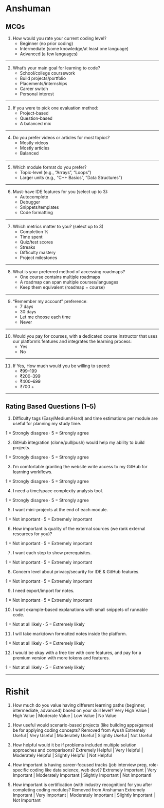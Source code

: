 # Anshuman

## **MCQs**
1. How would you rate your current coding level?
   * Beginner (no prior coding)
   * Intermediate (some knowledge/at least one language)
   * Advanced (a few languages)

---
     
2. What’s your main goal for learning to code?
   * School/college coursework
   * Build projects/portfolio
   * Placements/internships
   * Career switch
   * Personal interest
---
     
2. If you were to pick one evaluation method:
   * Project-based
   * Question-based
   * A balanced mix

---
     
4. Do you prefer videos or articles for most topics?
   * Mostly videos
   * Mostly articles
   * Balanced

---
     
5. Which module format do you prefer?
   * Topic-level (e.g., “Arrays”, “Loops”)
   * Larger units (e.g., “C++ Basics”, “Data Structures”)

---
     
6. Must-have IDE features for you (select up to 3):
   * Autocomplete
   * Debugger
   * Snippets/templates
   * Code formatting

---

7. Which metrics matter to you? (select up to 3)
   * Completion %
   * Time spent
   * Quiz/test scores
   * Streaks
   * Difficulty mastery
   * Project milestones

---

8. What is your preferred method of accessing roadmaps?
   * One course contains multiple roadmaps
   * A roadmap can span multiple courses/languages
   * Keep them equivalent (roadmap = course)

---

9. “Remember my account” preference:
    * 7 days
    * 30 days
    * Let me choose each time
    * Never

---

10. Would you pay for courses, with a dedicated course instructor that uses our platform’s features and integrates the learning process:  
    * Yes
    * No

---

11. If Yes, How much would you be willing to spend:
    * ₹99–199
    * ₹200–399
    * ₹400–699
    * ₹700 +

---

## **Rating Based Questions (1–5)**

1. Difficulty tags (Easy/Medium/Hard) and time estimations per module are useful for planning my study time.

  1 = Strongly disagree · 5 = Strongly agree

2. GitHub integration (clone/pull/push) would help my ability to build projects.

  1 = Strongly disagree · 5 = Strongly agree

3. I’m comfortable granting the website write access to my GitHub for learning workflows.

  1 = Strongly disagree · 5 = Strongly agree

4. I need a time/space complexity analysis tool.

  1 = Strongly disagree · 5 = Strongly agree

5. I want mini-projects at the end of each module.

  1 = Not important · 5 = Extremely important

6. How important is quality of the external sources (we rank external resources for you)?
 
  1 = Not important · 5 = Extremely important

7. I want each step to show prerequisites.

  1 = Not important · 5 = Extremely important

8. Concern level about privacy/security for IDE & GitHub features.
  
  1 = Not important · 5 = Extremely important

9. I need export/import for notes.

  1 = Not important · 5 = Extremely important

10. I want example-based explanations with small snippets of runnable code.

  1 = Not at all likely · 5 = Extremely likely

11. I will take markdown formatted notes inside the platform.

  1 = Not at all likely · 5 = Extremely likely

12. I would be okay with a free tier with core features, and pay for a premium version with more tokens and features.
   
  1 = Not at all likely · 5 = Extremely likely

---

# Rishit
 1. How much do you value having different learning paths (beginner, intermediate,
 advanced) based on your skill level?
 Very High Value | High Value | Moderate Value | Low Value | No Value

 2. How useful would scenario-based projects (like building apps/games) be for
 applying coding concepts? Removed from Ayush
 Extremely Useful | Very Useful | Moderately Useful | Slightly Useful | Not Useful
 
 3. How helpful would it be if problems included multiple solution approaches and
 comparisons?
 Extremely Helpful | Very Helpful | Moderately Helpful | Slightly Helpful | Not Helpful
 
 4. How important is having career-focused tracks (job interview prep, role-specific coding
 like data science, web dev)?
 Extremely Important | Very Important | Moderately Important | Slightly Important | Not
 Importantl

 5. How important is certification (with industry recognition) for you after completing
 coding modules? Removed from Anshuman
 Extremely Important | Very Important | Moderately Important | Slightly Important | Not
 Important
